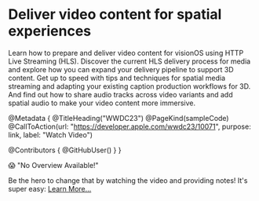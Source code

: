 # Deliver video content for spatial experiences

Learn how to prepare and deliver video content for visionOS using HTTP Live Streaming (HLS). Discover the current HLS delivery process for media and explore how you can expand your delivery pipeline to support 3D content. Get up to speed with tips and techniques for spatial media streaming and adapting your existing caption production workflows for 3D. And find out how to share audio tracks across video variants and add spatial audio to make your video content more immersive.

@Metadata {
   @TitleHeading("WWDC23")
   @PageKind(sampleCode)
   @CallToAction(url: "https://developer.apple.com/wwdc23/10071", purpose: link, label: "Watch Video")

   @Contributors {
      @GitHubUser(<replace this with your GitHub handle>)
   }
}

😱 "No Overview Available!"

Be the hero to change that by watching the video and providing notes! It's super easy:
 [Learn More…](https://wwdcnotes.github.io/WWDCNotes/documentation/wwdcnotes/contributing)
